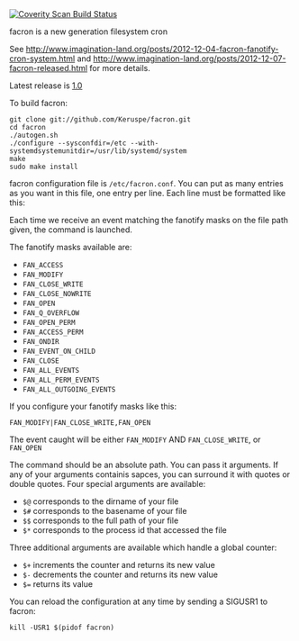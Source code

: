 <a href="https://scan.coverity.com/projects/facron">
  <img alt="Coverity Scan Build Status"
       src="https://scan.coverity.com/projects/6314/badge.svg"/>
</a>

facron is a new generation filesystem cron

See <http://www.imagination-land.org/posts/2012-12-04-facron-fanotify-cron-system.html> and
<http://www.imagination-land.org/posts/2012-12-07-facron-released.html> for more details.

Latest release is [1.0](http://www.imagination-land.org/files/facron/facron-1.0.tar.xz)

To build facron:

```
git clone git://github.com/Keruspe/facron.git
cd facron
./autogen.sh
./configure --sysconfdir=/etc --with-systemdsystemunitdir=/usr/lib/systemd/system
make
sudo make install
```

facron configuration file is `/etc/facron.conf`.
You can put as many entries as you want in this file, one entry per line.
Each line must be formatted like this:

<file path> <fanotify masks> <command>

Each time we receive an event matching the fanotify masks on the file path given, the
command is launched.

The fanotify masks available are:

 - `FAN_ACCESS`
 - `FAN_MODIFY`
 - `FAN_CLOSE_WRITE`
 - `FAN_CLOSE_NOWRITE`
 - `FAN_OPEN`
 - `FAN_Q_OVERFLOW`
 - `FAN_OPEN_PERM`
 - `FAN_ACCESS_PERM`
 - `FAN_ONDIR`
 - `FAN_EVENT_ON_CHILD`
 - `FAN_CLOSE`
 - `FAN_ALL_EVENTS`
 - `FAN_ALL_PERM_EVENTS`
 - `FAN_ALL_OUTGOING_EVENTS`

If you configure your fanotify masks like this:

```
FAN_MODIFY|FAN_CLOSE_WRITE,FAN_OPEN
```

The event caught will be either `FAN_MODIFY` AND `FAN_CLOSE_WRITE`, or `FAN_OPEN`

The command should be an absolute path. You can pass it arguments.
If any of your arguments containis sapces, you can surround it with quotes or double quotes.
Four special arguments are available:

 - `$@` corresponds to the dirname of your file
 - `$#` corresponds to the basename of your file
 - `$$` corresponds to the full path of your file
 - `$*` corresponds to the process id that accessed the file

Three additional arguments are available which handle a global counter:

 - `$+` increments the counter and returns its new value
 - `$-` decrements the counter and returns its new value
 - `$=` returns its value

You can reload the configuration at any time by sending a SIGUSR1 to facron:

```
kill -USR1 $(pidof facron)
```
